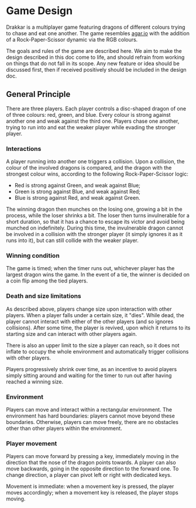 # Game Design
Drakkar is a multiplayer game featuring dragons of different colours trying to chase and eat one another.
The game resembles [agar.io](https://agar.io/) with the addition of a Rock-Paper-Scissor dynamic via the RGB colours.

The goals and rules of the game are described here. We aim to make the design described in this doc come to life, and should refrain from working on things that do not fall in its scope. Any new feature or idea should be discussed first, then if received positively should be included in the design doc. 

## General Principle
There are three players. Each player controls a disc-shaped dragon of one of three colours: red, green, and blue.
Every colour is strong against another one and weak against the third one. 
Players chase one another, trying to run into and eat the weaker player while evading the stronger player.

### Interactions
A player running into another one triggers a collision. 
Upon a collision, the colour of the involved dragons is compared, and the dragon with the strongest colour wins, according to the following Rock-Paper-Scissor logic:

- Red is strong against Green, and weak against Blue;
- Green is strong against Blue, and weak against Red;
- Blue is strong against Red, and weak against Green.

The winning dragon then munches on the losing one, growing a bit in the process, while the loser shrinks a bit.
The loser then turns invulnerable for a short duration, so that it has a chance to escape its victor and avoid being munched on indefinitely.
During this time, the invulnerable dragon cannot be involved in a collision with the stronger player (it simply ignores it as it runs into it), but can still collide with the weaker player.

### Winning condition
The game is timed; when the timer runs out, whichever player has the largest dragon wins the game.
In the event of a tie, the winner is decided on a coin flip among the tied players.

### Death and size limitations
As described above, players change size upon interaction with other players.
When a player falls under a certain size, it "dies". 
While dead, the player cannot interact with either of the other players (and so ignores collisions).
After some time, the player is revived, upon which it returns to its starting size and can interact with other players again.

There is also an upper limit to the size a player can reach, so it does not inflate to occupy the whole environment and automatically trigger collisions with other players.

Players progressively shrink over time, as an incentive to avoid players simply sitting around and waiting for the timer to run out after having reached a winning size.

### Environment
Players can move and interact within a rectangular environment. The environment has hard boundaries: players cannot move beyond these boundaries.
Otherwise, players can move freely, there are no obstacles other than other players within the environment.

### Player movement
Players can move forward by pressing a key, immediately moving in the direction that the nose of the dragon points towards.
A player can also move backwards, going in the opposite direction to the forward one.
To change direction, a player can pivot left or right with dedicated keys.

Movement is immediate: when a movement key is pressed, the player moves accordingly; when a movement key is released, the player stops moving.

